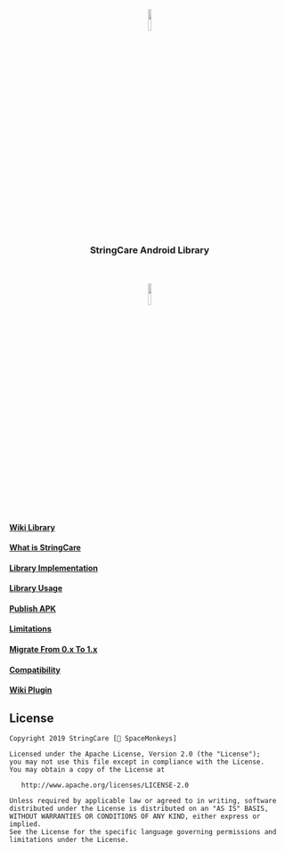 <p align="center"><img width="10%" vspace="10" src="https://github.com/StringCare/AndroidLibrary/raw/develop/app/src/main/res/mipmap-xxxhdpi/ic_launcher_round.png"></p>

<h3 align="center" style="margin-bottom:30px" vspace="20">StringCare Android Library</h3>

<p align="center"><img width="10%" vspace="20" src="https://github.com/StringCare/AndroidLibrary/raw/develop/white.png"></p>

#### [Wiki Library](https://github.com/StringCare/AndroidLibrary/wiki)

#### [What is StringCare](https://github.com/StringCare/AndroidLibrary/wiki/What-is-StringCare)

#### [Library Implementation](https://github.com/StringCare/AndroidLibrary/wiki/Library-Implementation)

#### [Library Usage](https://github.com/StringCare/AndroidLibrary/wiki/Library-Usage)

#### [Publish APK](https://github.com/StringCare/AndroidLibrary/wiki/Publish-APK)

#### [Limitations](https://github.com/StringCare/AndroidLibrary/wiki/Limitations)

#### [Migrate From 0.x To 1.x](https://github.com/StringCare/AndroidLibrary/wiki/Migrate-From-0.x-To-1.x)

#### [Compatibility](https://github.com/StringCare/GradlePlugin/wiki/Compatibility)

#### [Wiki Plugin](https://github.com/StringCare/GradlePlugin/wiki)

License
-------
    Copyright 2019 StringCare [🐒 SpaceMonkeys]

    Licensed under the Apache License, Version 2.0 (the "License");
    you may not use this file except in compliance with the License.
    You may obtain a copy of the License at

       http://www.apache.org/licenses/LICENSE-2.0

    Unless required by applicable law or agreed to in writing, software
    distributed under the License is distributed on an "AS IS" BASIS,
    WITHOUT WARRANTIES OR CONDITIONS OF ANY KIND, either express or implied.
    See the License for the specific language governing permissions and
    limitations under the License.



